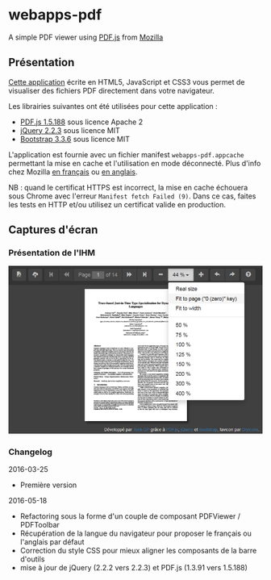 # webapps-pdf

A simple PDF viewer using [PDF.js](http://mozilla.github.io/pdf.js/) from [Mozilla](https://www.mozilla.org/fr/)

## Présentation

[Cette application](http://techgp.fr/webapps/webapps-pdf.html) écrite en HTML5, JavaScript et CSS3 vous permet de visualiser des fichiers PDF directement dans votre navigateur.

Les librairies suivantes ont été utilisées pour cette application :

- [PDF.js 1.5.188](http://mozilla.github.io/pdf.js/) sous licence Apache 2
- [jQuery 2.2.3](http://jquery.com/) sous licence MIT
- [Bootstrap 3.3.6](http://getbootstrap.com/css/) sous licence MIT

L'application est fournie avec un fichier manifest `webapps-pdf.appcache` permettant la mise en cache et l'utilisation en mode déconnecté. Plus d'info chez Mozilla [en français](https://developer.mozilla.org/fr/docs/Utiliser_Application_Cache) ou [en anglais](https://developer.mozilla.org/en-US/docs/Web/HTML/Using_the_application_cache).

NB : quand le certificat HTTPS est incorrect, la mise en cache échouera sous Chrome avec l'erreur `Manifest fetch Failed (9)`. Dans ce cas, faites les tests en HTTP et/ou utilisez un certificat valide en production.

## Captures d'écran

### Présentation de l'IHM

![Présentation de l'IHM](./screenshots/webapps-pdf-1.png)

### Changelog

2016-03-25
- Première version

2016-05-18
- Refactoring sous la forme d'un couple de composant PDFViewer / PDFToolbar
- Récupération de la langue du navigateur pour proposer le français ou l'anglais par défaut
- Correction du style CSS pour mieux aligner les composants de la barre d'outils
- mise à jour de jQuery (2.2.2 vers 2.2.3) et PDF.js (1.3.91 vers 1.5.188)